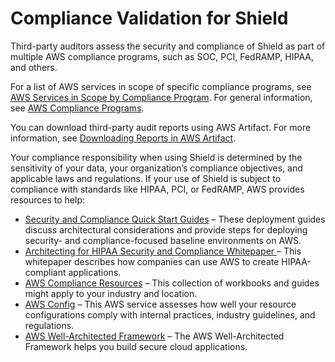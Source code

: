 # Compliance Validation for Shield<a name="shd-security-compliance"></a>

Third\-party auditors assess the security and compliance of Shield as part of multiple AWS compliance programs, such as SOC, PCI, FedRAMP, HIPAA, and others\. 

For a list of AWS services in scope of specific compliance programs, see [AWS Services in Scope by Compliance Program](https://aws.amazon.com/compliance/services-in-scope/)\. For general information, see [AWS Compliance Programs](https://aws.amazon.com/compliance/programs/)\.

You can download third\-party audit reports using AWS Artifact\. For more information, see [Downloading Reports in AWS Artifact](https://docs.aws.amazon.com/artifact/latest/ug/downloading-documents.html)\. 

Your compliance responsibility when using Shield is determined by the sensitivity of your data, your organization’s compliance objectives, and applicable laws and regulations\. If your use of Shield is subject to compliance with standards like HIPAA, PCI, or FedRAMP, AWS provides resources to help:
+ [Security and Compliance Quick Start Guides](https://aws.amazon.com/quickstart/?awsf.quickstart-homepage-filter=categories%23security-identity-compliance) – These deployment guides discuss architectural considerations and provide steps for deploying security\- and compliance\-focused baseline environments on AWS\.
+ [Architecting for HIPAA Security and Compliance Whitepaper ](https://d0.awsstatic.com/whitepapers/compliance/AWS_HIPAA_Compliance_Whitepaper.pdf) – This whitepaper describes how companies can use AWS to create HIPAA\-compliant applications\.
+ [AWS Compliance Resources](https://aws.amazon.com/compliance/resources/) – This collection of workbooks and guides might apply to your industry and location\.
+ [AWS Config](https://docs.aws.amazon.com/config/latest/developerguide/evaluate-config.html) – This AWS service assesses how well your resource configurations comply with internal practices, industry guidelines, and regulations\.
+ [AWS Well\-Architected Framework](https://aws.amazon.com/architecture/well-architected/) – The AWS Well\-Architected Framework helps you build secure cloud applications\. 